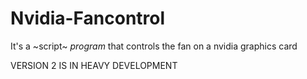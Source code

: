 # Nvidia-Fancontrol
It's a ~script~ *program* that controls the fan on a nvidia graphics card

VERSION 2 IS IN HEAVY DEVELOPMENT
